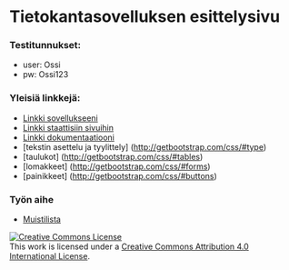 # Tietokantasovelluksen esittelysivu

### Testitunnukset:

* user: Ossi
* pw: Ossi123

### Yleisiä linkkejä:

* [Linkki sovellukseeni](https://tjunno.users.cs.helsinki.fi/todo/)
* [Linkki staattisiin sivuihin](https://tjunno.users.cs.helsinki.fi/todo/suunnitelmat)
* [Linkki dokumentaatiooni](https://github.com/tjunno/Tsoha-Bootstrap/blob/master/doc/dokumentaatio.pdf)
* [tekstin asettelu ja tyylittely] (http://getbootstrap.com/css/#type)
* [taulukot] (http://getbootstrap.com/css/#tables)
* [lomakkeet] (http://getbootstrap.com/css/#forms)
* [painikkeet] (http://getbootstrap.com/css/#buttons)

### Työn aihe

* [Muistilista](http://advancedkittenry.github.io/suunnittelu_ja_tyoymparisto/aiheet/Muistilista.html) 

<a rel="license" href="http://creativecommons.org/licenses/by/4.0/"><img alt="Creative Commons License" style="border-width:0" src="https://i.creativecommons.org/l/by/4.0/88x31.png" /></a><br />This work is licensed under a <a rel="license" href="http://creativecommons.org/licenses/by/4.0/">Creative Commons Attribution 4.0 International License</a>.